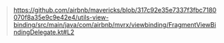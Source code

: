 


> https://github.com/airbnb/mavericks/blob/317c92e35e7337f3fbc7180070f8a35e9c9e42e4/utils-view-binding/src/main/java/com/airbnb/mvrx/viewbinding/FragmentViewBindingDelegate.kt#L2



<!--stackedit_data:
eyJoaXN0b3J5IjpbODI4NTA3Nzg2XX0=
-->